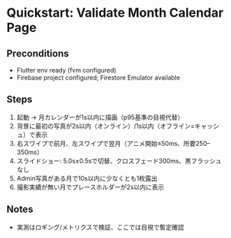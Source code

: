 # Quickstart: Validate Month Calendar Page

## Preconditions
- Flutter env ready (fvm configured)
- Firebase project configured; Firestore Emulator available

## Steps
1) 起動 → 月カレンダーが1s以内に描画（p95基準の目視代替）
2) 背景に最初の写真が2s以内（オンライン）/1s以内（オフライン=キャッシュ）で表示
3) 右スワイプで前月、左スワイプで翌月（アニメ開始≤50ms、所要250–350ms）
4) スライドショー: 5.0s±0.5sで切替、クロスフェード300ms、黒フラッシュなし
5) Admin写真がある月で10s以内に少なくとも1枚露出
6) 撮影実績が無い月でプレースホルダーが2s以内に表示

## Notes
- 実測はロギング/メトリクスで検証、ここでは目視で暫定確認
